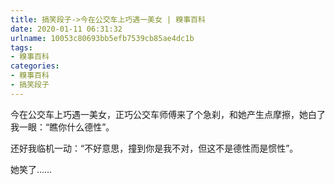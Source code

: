 ```yaml
---
title: 搞笑段子->今在公交车上巧遇一美女 | 糗事百科
date: 2020-01-11 06:31:32
urlname: 10053c80693bb5efb7539cb85ae4dc1b
tags: 
- 糗事百科
categories:
- 糗事百科
- 搞笑段子
---
```

今在公交车上巧遇一美女，正巧公交车师傅来了个急刹，和她产生点摩擦，她白了我一眼：“瞧你什么德性”。

还好我临机一动：“不好意思，撞到你是我不对，但这不是德性而是惯性”。

她笑了……


